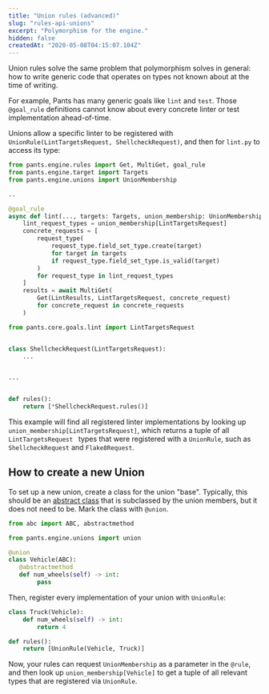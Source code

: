 ```yaml
---
title: "Union rules (advanced)"
slug: "rules-api-unions"
excerpt: "Polymorphism for the engine."
hidden: false
createdAt: "2020-05-08T04:15:07.104Z"
---
```

Union rules solve the same problem that polymorphism solves in general: how to write generic code that operates on types not known about at the time of writing.

For example, Pants has many generic goals like `lint` and `test`. Those `@goal_rule` definitions cannot know about every concrete linter or test implementation ahead-of-time.

Unions allow a specific linter to be registered with `UnionRule(LintTargetsRequest, ShellcheckRequest)`, and then for `lint.py` to access its type:

```python pants/core/goals/lint.py
from pants.engine.rules import Get, MultiGet, goal_rule
from pants.engine.target import Targets
from pants.engine.unions import UnionMembership

..

@goal_rule
async def lint(..., targets: Targets, union_membership: UnionMembership) -> Lint:
    lint_request_types = union_membership[LintTargetsRequest]
    concrete_requests = [
        request_type(
            request_type.field_set_type.create(target)
            for target in targets
            if request_type.field_set_type.is_valid(target)
        )
        for request_type in lint_request_types
    ]
    results = await MultiGet(
        Get(LintResults, LintTargetsRequest, concrete_request)
        for concrete_request in concrete_requests
    )
```

```python pants-plugins/bash/shellcheck.py
from pants.core.goals.lint import LintTargetsRequest


class ShellcheckRequest(LintTargetsRequest):
    ...


...


def rules():
    return [*ShellcheckRequest.rules()]
```

This example will find all registered linter implementations by looking up `union_membership[LintTargetsRequest]`, which returns a tuple of all `LintTargetsRequest ` types that were registered with a `UnionRule`, such as `ShellcheckRequest` and `Flake8Request`.

How to create a new Union
-------------------------

To set up a new union, create a class for the union "base". Typically, this should be an [abstract class](https://docs.python.org/3/library/abc.html) that is subclassed by the union members, but it does not need to be. Mark the class with `@union`.

```python
from abc import ABC, abstractmethod

from pants.engine.unions import union

@union
class Vehicle(ABC):
   @abstractmethod
   def num_wheels(self) -> int:
        pass
```

Then, register every implementation of your union with `UnionRule`:

```python
class Truck(Vehicle):
    def num_wheels(self) -> int:
        return 4

def rules():
    return [UnionRule(Vehicle, Truck)]
```

Now, your rules can request `UnionMembership` as a parameter in the `@rule`, and then look up `union_membership[Vehicle]` to get a tuple of all relevant types that are registered via `UnionRule`.
